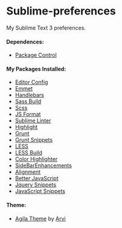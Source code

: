 # Sublime-preferences
My Sublime Text 3 preferences.

#### Dependences:

- [Package Control](https://packagecontrol.io/installation)

#### My Packages Installed:

- [Editor Config](https://packagecontrol.io/packages/EditorConfig)
- [Emmet](https://packagecontrol.io/packages/Emmet)
- [Handlebars](https://packagecontrol.io/packages/Handlebars)
- [Sass Build](https://packagecontrol.io/packages/SASS%20Build)
- [Scss](https://packagecontrol.io/packages/SCSS)
- [JS Format](https://packagecontrol.io/packages/JsFormat)
- [Sublime Linter](https://packagecontrol.io/packages/SublimeLinter)
- [Highlight](https://packagecontrol.io/packages/Highlight)
- [Grunt](https://packagecontrol.io/packages/Grunt)
- [Grunt Snippets](https://packagecontrol.io/packages/Grunt%20Snippets)
- [LESS](https://packagecontrol.io/packages/LESS)
- [LESS Build](https://packagecontrol.io/packages/LESS-build)
- [Color Highlighter](https://packagecontrol.io/packages/Color%20Highlighter)
- [SideBarEnhancements](https://packagecontrol.io/packages/SideBarEnhancements)
- [Alignment](https://packagecontrol.io/packages/Alignment)
- [Better JavaScript](https://packagecontrol.io/packages/Better%20JavaScript)
- [Jquery Snippets](https://packagecontrol.io/packages/jQuery%20Snippets%20pack)
- [JavaScript Snippets](https://packagecontrol.io/packages/JavaScript%20Snippets)

#### Theme:

- [Agila Theme](https://github.com/arvi/Agila-Theme) by [Arvi](https://github.com/arvi)







